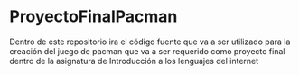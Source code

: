 # ProyectoFinalPacman
Dentro de este repositorio ira el código fuente que va a ser utilizado para la creación del juego de pacman que va a ser requerido como proyecto final dentro de la asignatura de Introducción a los lenguajes del internet
